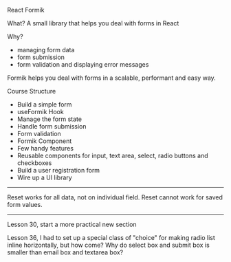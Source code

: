 React Formik

What? A small library that helps you deal with forms in React

Why? 
* managing form data
* form submission
* form validation and displaying error messages

Formik helps you deal with forms in a scalable, performant and easy way.

Course Structure

* Build a simple form
* useFormik Hook
* Manage the form state
* Handle form submission
* Form validation
* Formik Component
* Few handy features
* Reusable components for input, text area, select, radio buttons and checkboxes
* Build a user registration form
* Wire up a UI library

---------------------------------------------------------------------------

Reset works for all data, not on individual field. Reset cannot work for saved form values.

---------------------------------------------------------------------------

Lesson 30, start a more practical new section

Lesson 36, I had to set up a special class of "choice" for making radio list inline horizontally, but how come? Why do select box and submit box is smaller than email box and textarea box?